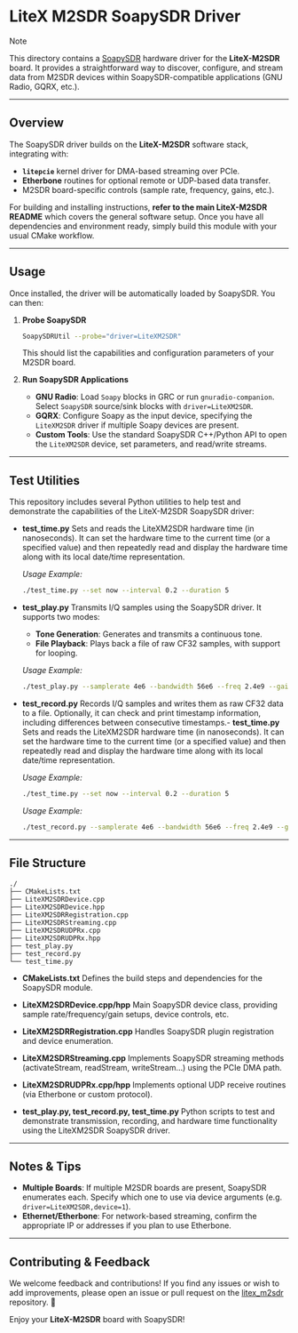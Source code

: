 # LiteX M2SDR SoapySDR Driver

> [!Note]
> This directory contains a [SoapySDR](https://github.com/pothosware/SoapySDR) hardware driver for the **LiteX-M2SDR** board. It provides a straightforward way to discover, configure, and stream data from M2SDR devices within SoapySDR-compatible applications (GNU Radio, GQRX, etc.).

---

## Overview

The SoapySDR driver builds on the **LiteX-M2SDR** software stack, integrating with:
- **`litepcie`** kernel driver for DMA-based streaming over PCIe.
- **Etherbone** routines for optional remote or UDP-based data transfer.
- M2SDR board-specific controls (sample rate, frequency, gains, etc.).

For building and installing instructions, **refer to the main LiteX-M2SDR README** which covers the general software setup. Once you have all dependencies and environment ready, simply build this module with your usual CMake workflow.

---

## Usage

Once installed, the driver will be automatically loaded by SoapySDR. You can then:

1. **Probe SoapySDR**
   ```bash
   SoapySDRUtil --probe="driver=LiteXM2SDR"
   ```
   This should list the capabilities and configuration parameters of your M2SDR board.

2. **Run SoapySDR Applications**
   - **GNU Radio**: Load `Soapy` blocks in GRC or run `gnuradio-companion`. Select `SoapySDR` source/sink blocks with `driver=LiteXM2SDR`.
   - **GQRX**: Configure Soapy as the input device, specifying the `LiteXM2SDR` driver if multiple Soapy devices are present.
   - **Custom Tools**: Use the standard SoapySDR C++/Python API to open the `LiteXM2SDR` device, set parameters, and read/write streams.

---

## Test Utilities

This repository includes several Python utilities to help test and demonstrate the capabilities of the LiteX-M2SDR SoapySDR driver:

- **test_time.py**
  Sets and reads the LiteXM2SDR hardware time (in nanoseconds). It can set the hardware time to the current time (or a specified value) and then repeatedly read and display the hardware time along with its local date/time representation.

  *Usage Example:*
  ```bash
  ./test_time.py --set now --interval 0.2 --duration 5
  ```

- **test_play.py**
  Transmits I/Q samples using the SoapySDR driver. It supports two modes:
  - **Tone Generation**: Generates and transmits a continuous tone.
  - **File Playback**: Plays back a file of raw CF32 samples, with support for looping.

  *Usage Example:*
  ```bash
  ./test_play.py --samplerate 4e6 --bandwidth 56e6 --freq 2.4e9 --gain -20 --channel 0 --tone-freq 1e6 --ampl 0.8 --secs 5
  ```

- **test_record.py**
  Records I/Q samples and writes them as raw CF32 data to a file. Optionally, it can check and print timestamp information, including differences between consecutive timestamps.- **test_time.py**
  Sets and reads the LiteXM2SDR hardware time (in nanoseconds). It can set the hardware time to the current time (or a specified value) and then repeatedly read and display the hardware time along with its local date/time representation.

  *Usage Example:*
  ```bash
  ./test_time.py --set now --interval 0.2 --duration 5
  ```

  *Usage Example:*
  ```bash
  ./test_record.py --samplerate 4e6 --bandwidth 56e6 --freq 2.4e9 --gain 20 --channel 0 --secs 5 --check-ts output.bin
  ```
---

## File Structure

```
./
├── CMakeLists.txt
├── LiteXM2SDRDevice.cpp
├── LiteXM2SDRDevice.hpp
├── LiteXM2SDRRegistration.cpp
├── LiteXM2SDRStreaming.cpp
├── LiteXM2SDRUDPRx.cpp
├── LiteXM2SDRUDPRx.hpp
├── test_play.py
├── test_record.py
└── test_time.py
```

- **CMakeLists.txt**
  Defines the build steps and dependencies for the SoapySDR module.

- **LiteXM2SDRDevice.cpp/hpp**
  Main SoapySDR device class, providing sample rate/frequency/gain setups, device controls, etc.

- **LiteXM2SDRRegistration.cpp**
  Handles SoapySDR plugin registration and device enumeration.

- **LiteXM2SDRStreaming.cpp**
  Implements SoapySDR streaming methods (activateStream, readStream, writeStream…) using the PCIe DMA path.

- **LiteXM2SDRUDPRx.cpp/hpp**
  Implements optional UDP receive routines (via Etherbone or custom protocol).

- **test_play.py, test_record.py, test_time.py**
  Python scripts to test and demonstrate transmission, recording, and hardware time functionality using the LiteXM2SDR SoapySDR driver.

---

## Notes & Tips

- **Multiple Boards**: If multiple M2SDR boards are present, SoapySDR enumerates each. Specify which one to use via device arguments (e.g. `driver=LiteXM2SDR,device=1`).
- **Ethernet/Etherbone**: For network-based streaming, confirm the appropriate IP or addresses if you plan to use Etherbone.

---

## Contributing & Feedback

We welcome feedback and contributions! If you find any issues or wish to add improvements, please open an issue or pull request on the [litex_m2sdr](https://github.com/enjoy-digital/litex_m2sdr) repository. 🤗

Enjoy your **LiteX-M2SDR** board with SoapySDR!
